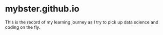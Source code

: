 # mybster.github.io
This is the record of my learning journey as I try to pick up data science and coding on the fly. 
